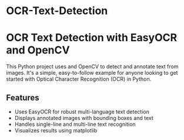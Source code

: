 # OCR-Text-Detection
# OCR Text Detection with EasyOCR and OpenCV

This Python project uses and OpenCV to detect and annotate text from images. It's a simple, easy-to-follow example for anyone looking to get started with Optical Character Recognition (OCR) in Python.

## Features

- Uses EasyOCR for robust multi-language text detection
- Displays annotated images with bounding boxes and text
- Handles single-line and multi-line text recognition
- Visualizes results using matplotlib
